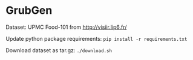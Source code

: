 # GrubGen

Dataset: UPMC Food-101 from http://visiir.lip6.fr/

Update python package requirements:
`pip install -r requirements.txt`

Download dataset as tar.gz:
`./download.sh`
